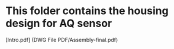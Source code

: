 # This folder contains the housing design for AQ sensor

[Intro.pdf] (DWG File PDF/Assembly-final.pdf)
